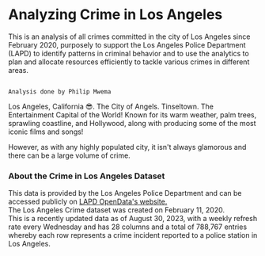 # Analyzing Crime in Los Angeles
This is an analysis of all crimes committed in the city of Los Angeles since February 2020, purposely to support the Los Angeles Police Department (LAPD) to identify patterns in criminal behavior and to use the analytics to plan and allocate resources efficiently to tackle various crimes in different areas. 


                                                                                Analysis done by Philip Mwema
Los Angeles, California 😎. The City of Angels. Tinseltown. The Entertainment Capital of the World! Known for its warm weather, palm trees, sprawling coastline, and Hollywood, along with producing some of the most iconic films and songs!

However, as with any highly populated city, it isn't always glamorous and there can be a large volume of crime.


### About the Crime in Los Angeles Dataset
This data is provided by the Los Angeles Police Department and can be accessed publicly on [LAPD OpenData's website.](https://data.lacity.org/Public-Safety/Crime-Data-from-2020-to-Present/2nrs-mtv8)  
The Los Angeles Crime dataset was created on February 11, 2020.  
This is a recently updated data as of August 30, 2023, with a weekly refresh rate every Wednesday and has 28 columns and a total of 788,767 entries whereby each row represents a crime incident reported to a police station in Los Angeles.
